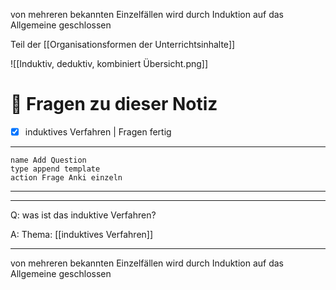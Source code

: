 von mehreren bekannten Einzelfällen wird durch Induktion auf das Allgemeine geschlossen

Teil der [[Organisationsformen der Unterrichtsinhalte]]

![[Induktiv, deduktiv, kombiniert Übersicht.png]]

# 🔎 Fragen zu dieser Notiz

- [x] induktives Verfahren  | Fragen fertig

---

```button
name Add Question
type append template
action Frage Anki einzeln
```
___
---

Q: was ist das induktive Verfahren?

A:  Thema: [[induktives Verfahren]] 
________
von mehreren bekannten Einzelfällen wird durch Induktion auf das Allgemeine geschlossen
<!--ID: 1711733295259-->









